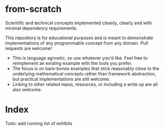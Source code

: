 # from-scratch
Scientific and technical concepts implemented cleanly, clearly and with minimal dependency requirements.

This repository is for educational purposes and is meant to demonstrate
implementations of any programmable concept from any domain. Pull
requests are welcome!
- This is language agnostic, so use whatever you'd like. Feel free to
  reimplement an existing example with the tools you prefer.
- The focus is on bare-bones examples that stick reasonably close to the
  underlying mathematical concepts rather than framework abstraction, but
practical implementations are still welcome.
- Linking to other related repos, resources, or including a write up are all also
  welcome.

# Index

Todo: add running list of exhibits
